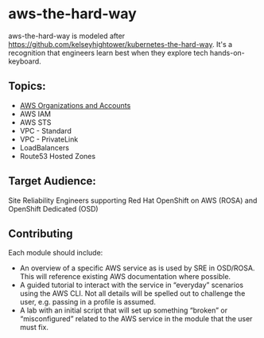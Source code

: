 # aws-the-hard-way

aws-the-hard-way is modeled after https://github.com/kelseyhightower/kubernetes-the-hard-way. It's a recognition that engineers learn best when they explore tech hands-on-keyboard.

## Topics:

- [AWS Organizations and Accounts](modules/organizations-and-accounts/overview.md)
- AWS IAM
- AWS STS
- VPC - Standard
- VPC - PrivateLink
- LoadBalancers
- Route53 Hosted Zones

## Target Audience:

Site Reliability Engineers supporting Red Hat OpenShift on AWS (ROSA) and OpenShift Dedicated (OSD)

## Contributing

Each module should include:

- An overview of a specific AWS service as is used by SRE in OSD/ROSA. This will reference existing AWS documentation where possible.
- A guided tutorial to interact with the service in “everyday” scenarios using the AWS CLI. Not all details will be spelled out to challenge the user, e.g. passing in a profile is assumed.
- A lab with an initial script that will set up something “broken” or “misconfigured” related to the AWS service in the module that the user must fix.
